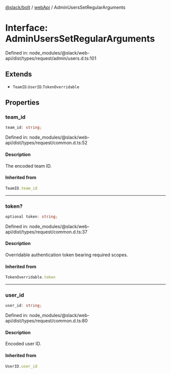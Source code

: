 [@slack/bolt](../../../../index.md) / [webApi](../index.md) / AdminUsersSetRegularArguments

# Interface: AdminUsersSetRegularArguments

Defined in: node\_modules/@slack/web-api/dist/types/request/admin/users.d.ts:101

## Extends

- `TeamID`.`UserID`.`TokenOverridable`

## Properties

### team\_id

```ts
team_id: string;
```

Defined in: node\_modules/@slack/web-api/dist/types/request/common.d.ts:52

#### Description

The encoded team ID.

#### Inherited from

```ts
TeamID.team_id
```

***

### token?

```ts
optional token: string;
```

Defined in: node\_modules/@slack/web-api/dist/types/request/common.d.ts:37

#### Description

Overridable authentication token bearing required scopes.

#### Inherited from

```ts
TokenOverridable.token
```

***

### user\_id

```ts
user_id: string;
```

Defined in: node\_modules/@slack/web-api/dist/types/request/common.d.ts:80

#### Description

Encoded user ID.

#### Inherited from

```ts
UserID.user_id
```
